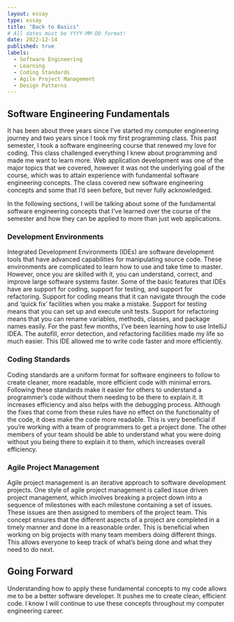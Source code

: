 ```yaml
---
layout: essay
type: essay
title: "Back to Basics"
# All dates must be YYYY-MM-DD format!
date: 2022-12-14
published: true
labels:
  - Software Engineering
  - Learning
  - Coding Standards
  - Agile Project Management
  - Design Patterns
---
```


## Software Engineering Fundamentals

It has been about three years since I’ve started my computer engineering journey and two years since I took my first programming class. This past semester, I took a software engineering course that renewed my love for coding. This class challenged everything I knew about programming and made me want to learn more. Web application development was one of the major topics that we covered, however it was not the underlying goal of the course, which was to attain experience with fundamental software engineering concepts. The class covered new software engineering concepts and some that I’d seen before, but never fully acknowledged.

In the following sections, I will be talking about some of the fundamental software engineering concepts that I’ve learned over the course of the semester and how they can be applied to more than just web applications.

### Development Environments

Integrated Development Environments (IDEs) are software development tools that have advanced capabilities for manipulating source code. These environments are complicated to learn how to use and take time to master. However, once you are skilled with it, you can understand, correct, and improve large software systems faster. Some of the basic features that IDEs have are support for coding, support for testing, and support for refactoring. Support for coding means that it can navigate through the code and ‘quick fix’ facilities when you make a mistake. Support for testing means that you can set up and execute unit tests. Support for refactoring means that you can rename variables, methods, classes, and package names easily. For the past few months, I’ve been learning how to use IntelliJ IDEA. The autofill, error detection, and refactoring facilities made my life so much easier. This IDE allowed me to write code faster and more efficiently.

### Coding Standards

Coding standards are a uniform format for software engineers to follow to create cleaner, more readable, more efficient code with minimal errors. Following these standards make it easier for others to understand a programmer’s code without them needing to be there to explain it. It increases efficiency and also helps with the debugging process. Although the fixes that come from these rules have no effect on the functionality of the code, it does make the code more readable. This is very beneficial if you’re working with a team of programmers to get a project done. The other members of your team should be able to understand what you were doing without you being there to explain it to them, which increases overall efficiency.

### Agile Project Management

Agile project management is an iterative approach to software development projects. One style of agile project management is called issue driven project management, which involves breaking a project down into a sequence of milestones with each milestone containing a set of issues. These issues are then assigned to members of the project team. This concept ensures that the different aspects of a project are completed in a timely manner and done in a reasonable order. This is beneficial when working on big projects with many team members doing different things. This allows everyone to keep track of what’s being done and what they need to do next.

## Going Forward

Understanding how to apply these fundamental concepts to my code allows me to be a better software developer. It pushes me to create clean, efficient code. I know I will continue to use these concepts throughout my computer engineering career.